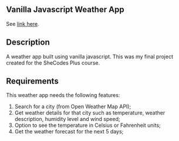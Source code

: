 ## Vanilla Javascript Weather App

See [link here](https://myg-js-weather-app.netlify.app).


## Description

A weather app built using vanilla javascript. This was my final project created for the SheCodes Plus course.


## Requirements

This weather app needs the following features:

1. Search for a city (from Open Weather Map API);
2. Get weather details for that city such as temperature, weather description, humidity level and wind speed;
3. Option to see the temperature in Celsius or Fahrenheit units;
4. Get the weather forecast for the next 5 days;
